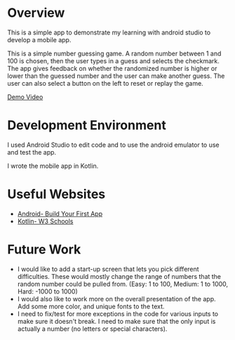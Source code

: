 # Overview

This is a simple app to demonstrate my learning with android studio to develop a mobile app.


This is a simple number guessing game. A random number between 1 and 100 is chosen, then the user types in a guess and selects the checkmark.
The app gives feedback on whether the randomized number is higher or lower than the guessed number and the user can make another guess.
The user can also select a button on the left to reset or replay the game.



[Demo Video](https://www.youtube.com/watch?v=bTBe19hLElw)

# Development Environment

I used Android Studio to edit code and to use the android emulator to use and test the app.

I wrote the mobile app in Kotlin.


# Useful Websites

* [Android- Build Your First App](https://developer.android.com/training/basics/firstapp)
* [Kotlin- W3 Schools](https://www.w3schools.com/kotlin/)

# Future Work

* I would like to add a start-up screen that lets you pick different difficulties.
These would mostly change the range of numbers that the random number could be pulled from. 
(Easy: 1 to 100, Medium: 1 to 1000, Hard: -1000 to 1000) 
* I would also like to work more on the overall presentation of the app. Add some more color, and unique fonts to the text.
* I need to fix/test for more exceptions in the code for various inputs to make sure it doesn't break. 
I need to make sure that the only input is actually a number (no letters or special characters). 
